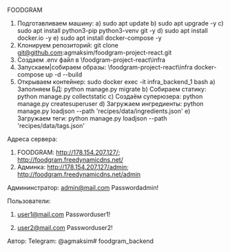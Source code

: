 FOODGRAM



1) Подготавливаем машину:
  a) sudo apt update 
  b) sudo apt upgrade -y 
  c) sudo apt install python3-pip python3-venv git -y 
  d) sudo apt install docker.io -y
  e) sudo apt install docker-compose -y
2) Клонируем репозиторий: git clone git@github.com:agmaksim/foodgram-project-react.git
3) Создаем .env файл в \foodgram-project-react\infra
4) Запускаем|собираем образы: \foodgram-project-react\infra docker-compose up -d --build
5) Открываем контейнер: sudo docker exec -it infra_backend_1 bash
  a) Заполняем БД: python manage.py migrate
  b) Собираем статику: python manage.py collectstatic
  c) Создаём суперюзера: python manage.py createsuperuser
  d) Загружаем ингредиенты: python manage.py loadjson --path 'recipes/data/ingredients.json'
  e) Загружаем теги: python manage.py loadjson --path 'recipes/data/tags.json'

Адреса сервера:
1) FOODGRAM: http://178.154.207.127/; http://foodgram.freedynamicdns.net/
2) Админка: http://178.154.207.127/admin; http://foodgram.freedynamicdns.net/admin


Админинстратор:
admin@mail.com
Passwordadmin!

Пользователи:
1) user1@mail.com
Passworduser1!

2) user2@mail.com
Passworduser2!

Автор:
Telegram: @agmaksim# foodgram_backend

